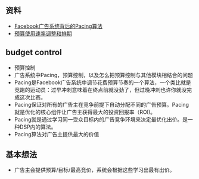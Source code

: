 ## 资料
- [Facebook广告系统背后的Pacing算法](https://36kr.com/p/5043625.html)
- [预算使用速率调整和排期](https://developers.facebook.com/docs/marketing-api/pacing)

## budget control
- 预算控制
- 广告系统中Pacing，预算控制，以及怎么把预算控制与其他模块相结合的问题
- Pacing是Facebook广告系统中调节花费预算节奏的一个算法，一个类比就是竞跑的运动员：过早冲刺意味着在终点前就没劲了，但过晚冲刺也许你就没完成这次比赛。
- Pacing保证对所有的广告主在竞争前提下自动分配不同的广告预算。Pacing就是优化的核心组件让广告主获得最大的投资回报率（ROI)。
- Pacing就是通过学习同一受众目标内的广告竞争环境来决定最优化出价。是一种DSP内的算法。
- Pacing算法对广告主提供最大的价值


## 基本想法
- 广告主会提供预算/目标/最高竞价，系统会根据这些学习出最有出价。

